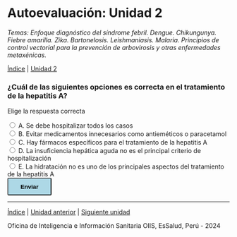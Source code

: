 <html>
<head>
<title>Autoevaluación: Unidad 2</title>
</head>
<body>

<h1>Autoevaluación: Unidad 2</h1>
<p><i>Temas: Enfoque diagnóstico del síndrome febril. Dengue. Chikungunya. Fiebre amarilla. Zika. Bartonelosis. Leishmaniasis. Malaria. Principios de control vectorial para la prevención de arbovirosis y otras enfermedades metaxénicas.</i></p>
<p><a href="index.html">Índice</a> | <a href="u2.html">Unidad 2</a>

<div>
<h3>¿Cuál de las siguientes opciones es correcta en el tratamiento de la hepatitis A?</h3>
<p>Elige la respuesta correcta</p>
  <div id='block-11'>
    <label for='option-11'>
      <input type='radio' name='option' value='6/24' id='option-11'/>
      A. Se debe hospitalizar todos los casos</label>
    <span id='result-11'></span>
  </div>
   <div id='block-12'>
    <label for='option-12'>
      <input type='radio' name='option' value='6' id='option-12'/>
      B. Evitar medicamentos innecesarios como antieméticos o paracetamol</label>
    <span id='result-12'></span>
  </div>
   <div id='block-13'>
    <label for='option-13'>
      <input type='radio' name='option' value='1/3' id='option-13'/>
      C. Hay fármacos específicos para el tratamiento de la hepatitis A</label>
    <span id='result-13'></span>
  </div>
  <div id='block-14'>
    <label for='option-14'>
      <input type='radio' name='option' value='1/6' id='option-14'/>
      D. La insuficiencia hepática aguda no es el principal criterio de hospitalización</label>
    <span id='result-14'></span>
  </div>
  <div id='block-15'>
    <label for='option-15'>
      <input type='radio' name='option' value='1/6' id='option-15'/>
      E. La hidratación no es uno de los principales aspectos del tratamiento de la hepatitis A</label>
    <span id='result-15'></span>
  </div>
  <button type='button' onclick='displayAnswer1()' style='width: 100px; height: 40px; border-radius: 3px; background-color: lightblue; font-weight: 700;'>Enviar</button>
</div>
<a id='showanswer1'></a>
<script>
  //    The function evaluates the answer and displays result
  function displayAnswer1() {
    if (document.getElementById('option-11').checked) {
      document.getElementById('block-11').style.border = '3px solid red'
      document.getElementById('result-11').style.color = 'red'
      document.getElementById('result-11').innerHTML = 'Intenta otra vez'
      document.getElementById('block-12').style.border = none;
      document.getElementById('result-12').style.color = none;
      document.getElementById('result-12').innerHTML = none;
      document.getElementById('block-13').style.border = none;
      document.getElementById('result-13').style.color = none;
      document.getElementById('result-13').innerHTML = none;
      document.getElementById('block-14').style.border = none;
      document.getElementById('result-14').style.color = none;
      document.getElementById('result-14').innerHTML = none;
      document.getElementById('block-15').style.border = none;
      document.getElementById('result-15').style.color = none;
      document.getElementById('result-15').innerHTML = none;
    }
    if (document.getElementById('option-12').checked) {
      document.getElementById('block-12').style.border = '3px solid limegreen'
      document.getElementById('result-12').style.color = 'limegreen'
      document.getElementById('result-12').innerHTML = '¡Correcto! En el tratamiento de la hepatitis A, la hidratación es un aspecto clave. Es importante monitorizar la función hepática para detectar insuficiencia hepática aguda, porque es el principal criterio de hospitalización. Se debe evitar medicamentos innecesarios como antieméticos o paracetamol. No hay fármacos específicos para el tratamiento de la hepatitis A.'
      document.getElementById('block-11').style.border = none;
      document.getElementById('result-11').style.color = 'initial'
      document.getElementById('block-13').style.border = none;
      document.getElementById('result-13').style.color = 'initial'
      document.getElementById('block-14').style.border = none;
      document.getElementById('result-14').style.color = 'initial'
      document.getElementById('block-15').style.border = none;
      document.getElementById('result-15').style.color = 'initial'
    }
    if (document.getElementById('option-13').checked) {
      document.getElementById('block-13').style.border = '3px solid red'
      document.getElementById('result-13').style.color = 'red'
      document.getElementById('result-13').innerHTML = 'Intenta otra vez'
      document.getElementById('block-11').style.border = none;
      document.getElementById('result-11').style.color = 'initial'
      document.getElementById('block-12').style.border = none;
      document.getElementById('result-12').style.color = 'initial'
      document.getElementById('block-14').style.border = none;
      document.getElementById('result-14').style.color = 'initial'
      document.getElementById('block-15').style.border = none;
      document.getElementById('result-15').style.color = 'initial'
    }
    if (document.getElementById('option-14').checked) {
      document.getElementById('block-14').style.border = '3px solid red'
      document.getElementById('result-14').style.color = 'red'
      document.getElementById('result-14').innerHTML = 'Intenta otra vez'
      document.getElementById('block-11').style.border = none;
      document.getElementById('result-11').style.color = 'initial'
      document.getElementById('block-12').style.border = none;
      document.getElementById('result-12').style.color = 'initial'
      document.getElementById('block-13').style.border = none;
      document.getElementById('result-13').style.color = 'initial'
      document.getElementById('block-15').style.border = none;
      document.getElementById('result-15').style.color = 'initial'
    }
    if (document.getElementById('option-15').checked) {
      document.getElementById('block-15').style.border = '3px solid red'
      document.getElementById('result-15').style.color = 'red'
      document.getElementById('result-15').innerHTML = 'Intenta otra vez'
      document.getElementById('block-11').style.border = none;
      document.getElementById('result-11').style.color = 'initial'
      document.getElementById('block-12').style.border = none;
      document.getElementById('result-12').style.color = 'initial'
      document.getElementById('block-13').style.border = none;
      document.getElementById('result-13').style.color = 'initial'
      document.getElementById('block-14').style.border = none;
      document.getElementById('result-14').style.color = 'initial'
    }
  }
</script>












<hr>

<p><a href="index.html">Índice</a> | <a href="u1.html">Unidad anterior</a> | <a href="u3.html">Siguiente unidad</a></p>

<p>Oficina de Inteligencia e Información Sanitaria OIIS, EsSalud, Perú - 2024</p>
